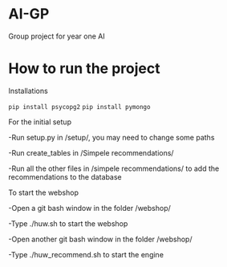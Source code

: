 # AI-GP
Group project for year one AI 

# How to run the project #
Installations

`pip install psycopg2`
`pip install pymongo`

For the initial setup

-Run setup.py in /setup/, you may need to change some paths

-Run create_tables in /Simpele recommendations/

-Run all the other files in /simpele recommendations/ to add the recommendations to the database




To start the webshop

-Open a git bash window in the folder /webshop/

-Type ./huw.sh to start the webshop

-Open another git bash window in the folder /webshop/

-Type ./huw_recommend.sh to start the engine
